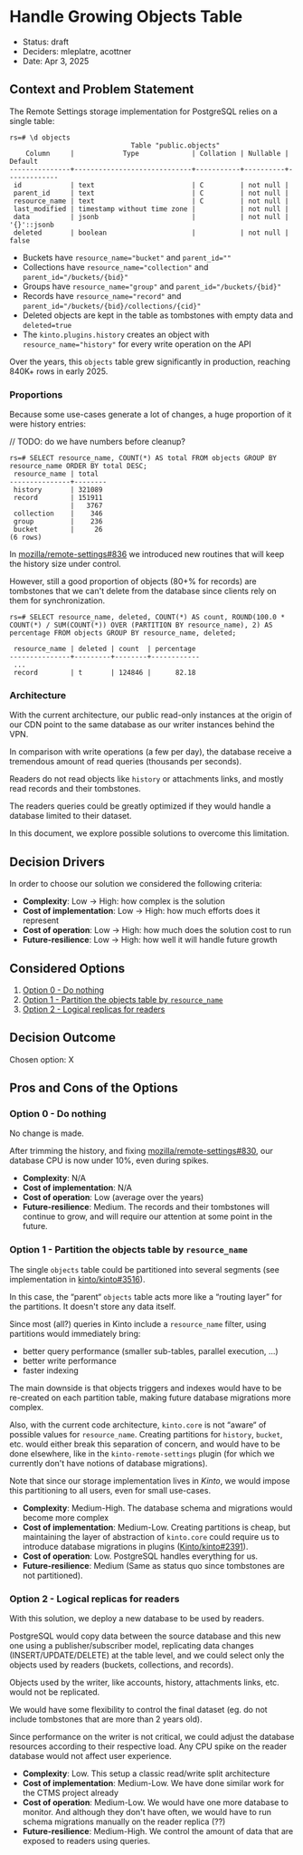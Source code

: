 # Handle Growing Objects Table

* Status: draft
* Deciders: mleplatre, acottner
* Date: Apr 3, 2025

## Context and Problem Statement

The Remote Settings storage implementation for PostgreSQL relies on a single table:

```
rs=# \d objects
                              Table "public.objects"
    Column     |            Type             | Collation | Nullable |   Default
---------------+-----------------------------+-----------+----------+-------------
 id            | text                        | C         | not null |
 parent_id     | text                        | C         | not null |
 resource_name | text                        | C         | not null |
 last_modified | timestamp without time zone |           | not null |
 data          | jsonb                       |           | not null | '{}'::jsonb
 deleted       | boolean                     |           | not null | false

```

* Buckets have `resource_name="bucket"` and `parent_id=""`
* Collections have `resource_name="collection"` and `parent_id="/buckets/{bid}"`
* Groups have `resource_name="group"` and `parent_id="/buckets/{bid}"`
* Records have `resource_name="record"` and `parent_id="/buckets/{bid}/collections/{cid}"`
* Deleted objects are kept in the table as tombstones with empty data and `deleted=true`
* The `kinto.plugins.history` creates an object with `resource_name="history"` for every write operation on the API

Over the years, this `objects` table grew significantly in production, reaching 840K+ rows in early 2025.

### Proportions

Because some use-cases generate a lot of changes, a huge proportion of it were history entries:

// TODO: do we have numbers before cleanup?

```
rs=# SELECT resource_name, COUNT(*) AS total FROM objects GROUP BY resource_name ORDER BY total DESC;
 resource_name | total
---------------+--------
 history       | 321089
 record        | 151911
               |   3767
 collection    |    346
 group         |    236
 bucket        |     26
(6 rows)
```

In [mozilla/remote-settings#836](https://github.com/mozilla/remote-settings/issues/836) we introduced new routines that will
keep the history size under control.

However, still a good proportion of objects (80+% for records) are tombstones that we can't delete from the database since clients rely on them for synchronization.

```
rs=# SELECT resource_name, deleted, COUNT(*) AS count, ROUND(100.0 * COUNT(*) / SUM(COUNT(*)) OVER (PARTITION BY resource_name), 2) AS percentage FROM objects GROUP BY resource_name, deleted;

 resource_name | deleted | count  | percentage
---------------+---------+--------+------------
 ...
 record        | t       | 124846 |      82.18
```

### Architecture

With the current architecture, our public read-only instances at the origin of our CDN point to the same database as our writer instances behind the VPN.

In comparison with write operations (a few per day), the database receive a tremendous amount of read queries (thousands per seconds).

Readers do not read objects like `history` or attachments links, and mostly read records and their tombstones.

The readers queries could be greatly optimized if they would handle a database limited to their dataset.

In this document, we explore possible solutions to overcome this limitation.

## Decision Drivers

In order to choose our solution we considered the following criteria:

- **Complexity**: Low → High: how complex is the solution
- **Cost of implementation**: Low → High: how much efforts does it represent
- **Cost of operation**: Low → High: how much does the solution cost to run
- **Future-resilience**: Low → High: how well it will handle future growth

## Considered Options

1. [Option 0 - Do nothing](#option-0---do-nothing)
1. [Option 1 - Partition the objects table by `resource_name`](#option-1---xxx)
1. [Option 2 - Logical replicas for readers](#option-2---xxx)

## Decision Outcome

Chosen option: X

## Pros and Cons of the Options

### Option 0 - Do nothing

No change is made.

After trimming the history, and fixing [mozilla/remote-settings#830](https://github.com/mozilla/remote-settings/pull/830), our database CPU is now under 10%, even during spikes.

- **Complexity**: N/A
- **Cost of implementation**: N/A
- **Cost of operation**: Low (average over the years)
- **Future-resilience**: Medium. The records and their tombstones will continue to grow, and will require our attention at some point in the future.


### Option 1 - Partition the objects table by `resource_name`

The single `objects` table could be partitioned into several segments (see implementation in [kinto/kinto#3516](https://github.com/Kinto/kinto/pull/3516)).

In this case, the “parent“ `objects` table acts more like a “routing layer” for the partitions. It doesn't store any data itself.

Since most (all?) queries in Kinto include a `resource_name` filter, using partitions would immediately bring:

- better query performance (smaller sub-tables, parallel execution, ...)
- better write performance
- faster indexing

The main downside is that objects triggers and indexes would have to be re-created on each partition table, making future database migrations more complex.

Also, with the current code architecture, `kinto.core` is not “aware“ of possible values for `resource_name`. Creating partitions for `history`, `bucket`, etc. would either break this separation of concern, and would have to be done elsewhere, like in the `kinto-remote-settings` plugin (for which we currently don't have notions of database migrations).

Note that since our storage implementation lives in *Kinto*, we would impose this partitioning to all users, even for small use-cases.

- **Complexity**: Medium-High. The database schema and migrations would become more complex
- **Cost of implementation**: Medium-Low. Creating partitions is cheap, but maintaining the layer of abstraction of `kinto.core` could require us to introduce database migrations in plugins ([Kinto/kinto#2391](https://github.com/Kinto/kinto/issues/2391)).
- **Cost of operation**: Low. PostgreSQL handles everything for us.
- **Future-resilience**: Medium (Same as status quo since tombstones are not partitioned).


### Option 2 - Logical replicas for readers

With this solution, we deploy a new database to be used by readers.

PostgreSQL would copy data between the source database and this new one using a publisher/subscriber model, replicating data changes (INSERT/UPDATE/DELETE) at the table level, and we could select only the objects used by readers (buckets, collections, and records).

Objects used by the writer, like accounts, history, attachments links, etc. would not be replicated.

We would have some flexibility to control the final dataset (eg. do not include tombstones that are more than 2 years old).

Since performance on the writer is not critical, we could adjust the database resources according to their respective load.
Any CPU spike on the reader database would not affect user experience.

- **Complexity**: Low. This setup a classic read/write split architecture
- **Cost of implementation**: Medium-Low. We have done similar work for the CTMS project already
- **Cost of operation**: Medium-Low. We would have one more database to monitor. And although they don't have often, we would have to run schema migrations manually on the reader replica (??)
- **Future-resilience**: Medium-High. We control the amount of data that are exposed to readers using queries.
